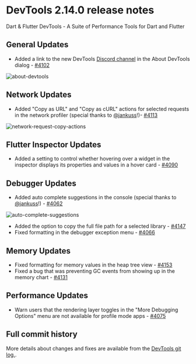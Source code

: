 # DevTools 2.14.0 release notes

Dart & Flutter DevTools - A Suite of Performance Tools for Dart and Flutter

## General Updates
* Added a link to the new DevTools [Discord channel](https://discord.com/channels/608014603317936148/958862085297672282)
in the About DevTools dialog - [#4102](https://github.com/flutter/devtools/pull/4102)

![about-devtools]({{site.url}}/tools/devtools/release-notes/images-2.14.0/image1.png "about devtools")

## Network Updates
* Added "Copy as URL" and "Copy as cURL" actions for selected requests in the network profiler (special thanks to
[@jankuss](https://github.com/jankuss)!)- [#4113](https://github.com/flutter/devtools/pull/4113)

![network-request-copy-actions]({{site.url}}/tools/devtools/release-notes/images-2.14.0/image2.png "network request copy actions")

## Flutter Inspector Updates
* Added a setting to control whether hovering over a widget in the inspector displays its properties and values in a
hover card - [#4090](https://github.com/flutter/devtools/pull/4090)

## Debugger Updates
* Added auto complete suggestions in the console (special thanks to [@jankuss](https://github.com/jankuss)!) - 
[#4062](https://github.com/flutter/devtools/pull/4062)

![auto-complete-suggestions]({{site.url}}/tools/devtools/release-notes/images-2.14.0/image3.png "auto complete suggestions")

* Added the option to copy the full file path for a selected library - [#4147](https://github.com/flutter/devtools/pull/4147)
* Fixed formatting in the debugger exception menu - [#4066](https://github.com/flutter/devtools/pull/4066)

## Memory Updates
* Fixed formatting for memory values in the heap tree view - [#4153](https://github.com/flutter/devtools/pull/4153)
* Fixed a bug that was preventing GC events from showing up in the memory chart - 
[#4131](https://github.com/flutter/devtools/pull/4131)

## Performance Updates
* Warn users that the rendering layer toggles in the "More Debugging Options" menu are not available for profile mode 
apps - [#4075](https://github.com/flutter/devtools/pull/4075)

## Full commit history
More details about changes and fixes are available from the
[DevTools git log.](https://github.com/flutter/devtools/commits/master).
